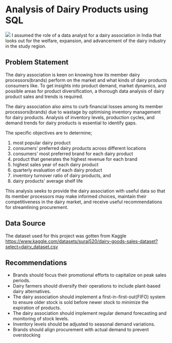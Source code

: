 # Analysis of Dairy Products using SQL

![](dairy_farm_cow_pic)
I assumed the role of a data analyst for a dairy association in India that looks out for the welfare, expansion, and advancement of the dairy industry in the study region.
##  Problem Statement

The dairy association is keen on knowing how its member dairy processors(brands) perform on the market and what kinds of dairy products consumers like. To get insights into product demand, market dynamics, and possible areas for product diversification, a thorough data analysis of dairy product sales and trends is required.

The dairy association also aims to curb financial losses among its member processors(brands) due to wastage by optimising inventory management for dairy products. Analysis of inventory levels, production cycles, and demand trends for dairy products is essential to identify gaps.

The specific objectives are to determine;
1) most popular dairy product
2) consumers' preferred dairy products across different locations
3) consumers' most preferred brand for each dairy product
4) product that generates the highest revenue for each brand
5) highest sales year of each dairy product
6) quarterly evaluation of each dairy product
7) inventory turnover ratio of dairy products, and
8) dairy products' average shelf life


This analysis seeks to provide the dairy association with useful data so that its member processors may make informed choices, maintain their competitiveness in the dairy market, and receive useful recommendations for streamlining procurement.

## Data Source
The dataset used for this project was gotten from Kaggle https://www.kaggle.com/datasets/suraj520/dairy-goods-sales-dataset?select=dairy_dataset.csv

## Recommendations

* Brands should focus their promotional efforts to capitalize on peak sales periods.
* Dairy farmers should diversify their operations to include plant-based dairy alternatives.
* The dairy association should implement a first-in-first-out(FIFO) system to ensure older stock is sold before newer stock to minimize the expiration of products.
* The dairy association should implement regular demand forecasting and monitoring of stock levels.
* Inventory levels should be adjusted to seasonal demand variations.
* Brands should align procurement with actual demand to prevent overstocking

